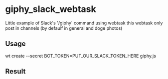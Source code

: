 # giphy_slack_webtask
Little example of Slack's '/giphy' command using webtask 
this webtask only post in channels (by defaulf in general and doge photos)

## Usage
wt create --secret BOT_TOKEN=PUT_OUR_SLACK_TOKEN_HERE giphy.js

## Result

